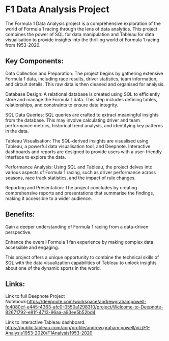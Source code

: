 # F1 Data Analysis Project

The Formula 1 Data Analysis project is a comprehensive exploration of the world of Formula 1 racing through the lens of data analytics. This project combines the power of SQL for data manipulation and Tableau for data visualisation to provide insights into the thrilling world of Formula 1 racing from 1953-2020.

## Key Components:

Data Collection and Preparation: The project begins by gathering extensive Formula 1 data, including race results, driver statistics, team information, and circuit details. This raw data is then cleaned and organised for analysis.

Database Design: A relational database is created using SQL to efficiently store and manage the Formula 1 data. This step includes defining tables, relationships, and constraints to ensure data integrity.

SQL Data Queries: SQL queries are crafted to extract meaningful insights from the database. This may involve calculating driver and team performance metrics, historical trend analysis, and identifying key patterns in the data.

Tableau Visualisation: The SQL-derived insights are visualised using Tableau, a powerful data visualisation tool, and Deepnote. Interactive dashboards and reports are designed to provide users with a user-friendly interface to explore the data.

Performance Analysis: Using SQL and Tableau, the project delves into various aspects of Formula 1 racing, such as driver performance across seasons, race track statistics, and the impact of rule changes.

Reporting and Presentation: The project concludes by creating comprehensive reports and presentations that summarise the findings, making it accessible to a wider audience.

## Benefits:

Gain a deeper understanding of Formula 1 racing from a data-driven perspective.

Enhance the overall Formula 1 fan experience by making complex data accessible and engaging.

This project offers a unique opportunity to combine the technical skills of SQL with the data visualization capabilities of Tableau to unlock insights about one of the dynamic sports in the world.

## Links:

Link to full Deepnote Project Notebook:https://deepnote.com/workspace/andrewgrahampowell-fc4080cf-e445-4363-afc0-0550a1298310/project/Welcome-to-Deepnote-82671792-e81f-4713-96aa-a93ee5b52bd4

Link to interactive Tableau dashboard: https://public.tableau.com/app/profile/andrew.graham.powell/viz/F1-Analysis1953-2020/F1Analysis1953-2020
